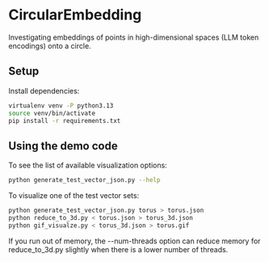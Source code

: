 # CircularEmbedding

Investigating embeddings of points in high-dimensional spaces (LLM token encodings) onto a circle.

## Setup

Install dependencies:

```bash
virtualenv venv -P python3.13
source venv/bin/activate
pip install -r requirements.txt
```

## Using the demo code

To see the list of available visualization options:

```bash
python generate_test_vector_json.py --help
```

To visualize one of the test vector sets:

```bash
python generate_test_vector_json.py torus > torus.json
python reduce_to_3d.py < torus.json > torus_3d.json
python gif_visualze.py < torus_3d.json > torus.gif
```

If you run out of memory, the --num-threads option can
reduce memory for reduce_to_3d.py slightly when there is a
lower number of threads.

